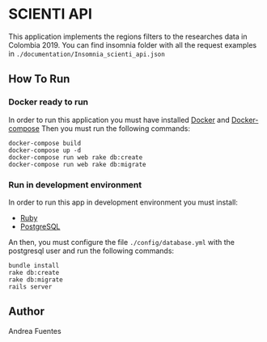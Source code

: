 # SCIENTI API

This application implements the regions filters to the researches data in Colombia 2019.
You can find insomnia folder with all the request examples in `./documentation/Insomnia_scienti_api.json`

## How To Run

### Docker ready to run

In order to run this application you must have installed [Docker](https://www.docker.com/products/docker-desktop) and [Docker-compose](https://docs.docker.com/compose/install/)
Then you must run the following commands:

```shell
docker-compose build
docker-compose up -d
docker-compose run web rake db:create
docker-compose run web rake db:migrate
```

### Run in development environment

In order to run this app in development environment you must install:
* [Ruby](https://www.ruby-lang.org/en/downloads/)
* [PostgreSQL](https://www.postgresql.org/download/)

An then, you must configure the file `./config/database.yml` with the postgresql user and run the following commands:

```shell
bundle install
rake db:create
rake db:migrate
rails server
```

## Author
Andrea Fuentes

